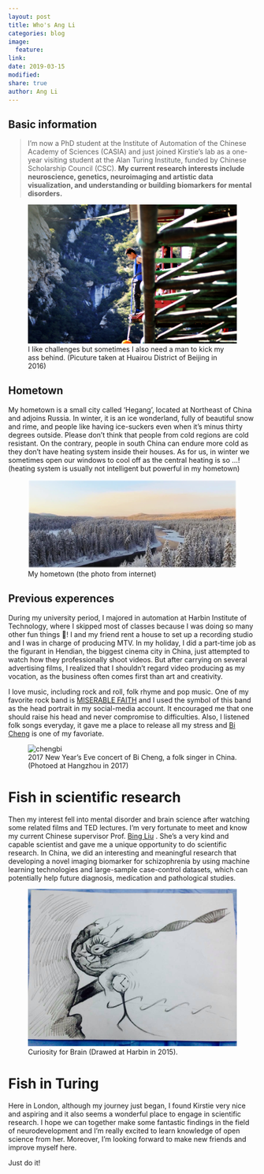 ```yaml
---
layout: post
title: Who's Ang Li
categories: blog
image:
  feature:
link:
date: 2019-03-15
modified:
share: true
author: Ang Li
---
```


## Basic information 

> I’m now a PhD student at the Institute of Automation of the Chinese Academy of Sciences (CASIA) and just 
joined Kirstie’s lab as a one-year visiting student at the Alan Turing Institute, funded by Chinese Scholarship Council (CSC). 
**My current research interests include neuroscience, genetics, neuroimaging and 
artistic data visualization, and understanding or building biomarkers for mental disorders.**


<figure>
  <img src="/images/Who_s_Ang_Li/jump.jpg"
       alt="Jump">
  <figcaption> I like challenges but sometimes I also need a man to kick my ass behind. (Picuture taken at Huairou District of Beijing in 2016) </figcaption>
</figure>

## Hometown 

My hometown is a small city called ‘Hegang’, located at Northeast of China 
and adjoins Russia. In winter, it is an ice wonderland, fully of beautiful snow and rime, 
and people like having ice-suckers even when it’s minus thirty degrees outside. 
Please don’t think that people from cold regions are cold resistant.  On the contrary, 
people in south China can endure more cold as they don’t have heating system inside their houses. 
As for us, in winter we sometimes open our windows to cool off as the central heating is so …! 
(heating system is usually not intelligent but powerful in my hometown)

<figure>
  <img src="/images/Who_s_Ang_Li/heilongjiang.png"
       alt="hometown">
  <figcaption> My hometown (the photo from internet) </figcaption>
</figure>

## Previous experences 

During my university period, I majored in automation at Harbin Institute of Technology, where I skipped most of classes because I was doing so many other fun things 😬!
I and my friend rent a house to set up a recording studio and I was in charge of producing MTV.
In my holiday, I did a part-time job as the figurant in Hendian, the biggest cinema city in China, just attempted to watch how they professionally shoot videos.
But after carrying on several advertising films, I realized that I shouldn’t regard video producing as my vocation, as the business often comes first than art and creativity.  

I love music, including rock and roll, folk rhyme and pop music. One of  my favorite rock band is [MISERABLE FAITH](https://www.youtube.com/watch?v=I_Ftmi0SQK4) and I used the symbol of this band as the head portrait in my social-media account. It encouraged me that one should raise his head and never compromise to difficulties. 
Also, I listened folk songs everyday, it gave me a place to release all my stress and [Bi Cheng](https://www.youtube.com/watch?v=REHTXKVQ2Z8) is one of my favoriate.

<figure>
  <img src="/images/Who_s_Ang_Li/Chengbi.jpg"
       alt="chengbi">
  <figcaption> 2017 New Year’s Eve concert of Bi Cheng, a folk singer in China. (Photoed at Hangzhou in 2017) </figcaption>
</figure>

# Fish in scientific research 

Then my interest fell into mental disorder and brain science after watching some related films and TED lectures. 
I’m very fortunate to meet and know my current Chinese supervisor Prof. [Bing Liu](http://www.brainnetome.org/people/faculty/BingLiu/) . 
She’s a very kind and capable scientist and gave me a unique opportunity to do scientific research. In China, we did an interesting 
and meaningful research that developing a novel imaging biomarker for schizophrenia by using machine learning technologies and 
large-sample case-control datasets, which can potentially help future diagnosis, medication and pathological studies. 

<figure>
  <img src="/images/Who_s_Ang_Li/brain.JPG"
       alt="brain">
  <figcaption> Curiosity for Brain (Drawed at Harbin in 2015). </figcaption>
</figure>

# Fish in Turing 

Here in London, although my journey just began, I found Kirstie very nice and aspiring and it also seems a wonderful place to engage in scientific research. I hope we can together make some fantastic findings in the field of neurodevelopment and I’m really excited to learn knowledge of open science from her. Moreover, I’m looking forward to make new friends and improve myself here.   

Just do it! 





